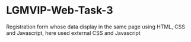 # LGMVIP-Web-Task-3
Registration form whose data display in the same page using HTML, CSS and Javascript, here used external CSS and Javascript 
